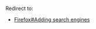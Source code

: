 Redirect to:

*   [Firefox#Adding search engines](/index.php/Firefox#Adding_search_engines "Firefox")